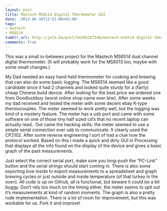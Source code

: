 ```yaml
---
layout: post
title: Mastech MS6514 Digital Thermometer GUI
date: '2013-06-30T12:51:00+02:00'
tags:
- mastech
- MS6514
tumblr_url: http://jelm.be/post/54268187548/mastech-ms6514-digital-thermometer-gui
comments: True
---
```



This was a small in-between project for the Mastech MS6514 dual channel digital thermometer. (It will probably work for the MS6513 too, maybe with some small changes.)
<!--more-->
My Dad needed an easy hand held thermometer for cooking and brewing that can also do some basic logging. The MS6514 seemed like a good candidate since it had 2 channels and looked quite sturdy for a (fairly) cheap Chinese build device. After looking for the best price we ordered one from Goodluckbuy (worst online shop name ever btw).
After some weeks my dad received and tested the meter with some decent ebay K-type thermocouples. The meter seemed to work pretty well, but the logging was kind of a mystery feature. The meter has a usb port and came with some software on one of those tiny half sized cd’s that no recent laptop can actually read..
Out came the hacking skills: the meter seemed to use a simple serial connection over usb to communicate. It clearly used the CP2102. After some reverse engineering I sort of had a clue how the protocol worked. Based on this I made a quick and dirty GUI in Processing that displays all the info found on the display of the device and gives a basic graph of the past measurements.


Just select the correct serial port, make sure you long-push the “PC-Link” button and the serial strings should start coming in. There is also some exporting love inside to export measurements to a spreadsheet and graph brewing cycles or just outside and inside temperature (of that turkey in the oven).
All code is up on Github, all is functional, but beware it could be a bit buggy. Don’t rely too much on the timing either, the meter seems to spit out it’s measurements at kind of random moments. The graph is also a pretty rude implementation. There is a lot of room for improvement, but this was workable for us.
Fork it and improve!
